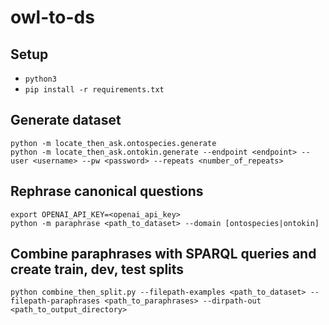 # owl-to-ds

## Setup

- `python3`
- `pip install -r requirements.txt`

## Generate dataset

```
python -m locate_then_ask.ontospecies.generate
python -m locate_then_ask.ontokin.generate --endpoint <endpoint> --user <username> --pw <password> --repeats <number_of_repeats>
```

## Rephrase canonical questions

```
export OPENAI_API_KEY=<openai_api_key>
python -m paraphrase <path_to_dataset> --domain [ontospecies|ontokin]
```

## Combine paraphrases with SPARQL queries and create train, dev, test splits

```
python combine_then_split.py --filepath-examples <path_to_dataset> --filepath-paraphrases <path_to_paraphrases> --dirpath-out <path_to_output_directory>
```